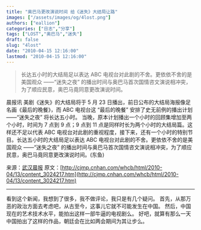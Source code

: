 ```yaml
---
title: "奥巴马更改演说时间 给《迷失》大结局让路"
images: ["/assets/images/og/4lost.png"]
authors: ["eallion"]
categories: ["日志","分享"]
tags: ["LOST","奥巴马","迷失"]
draft: false
slug: "4lost"
date: "2010-04-15 12:16:00"
lastmod: "2010-04-15 12:16:00"
---
```


> 长达五小时的大结局足以表达 ABC 电视台对此剧的不舍。更依依不舍的是美国观众 ——“迷失之夜” 的播出时间与奥巴马首次国情咨文演说相冲突，为了顺应民意，奥巴马竟同意更改演说时间。

晨报讯 美剧《迷失》的大结局将于 5 月 23 日播出，前日公布的大结局海报像足名画《最后的晚餐》，而 ABC 电视台这 “最后的晚餐” 安排了史无前例的播出计划 ——“迷失之夜” 将长达五小时。
当晚，原本计划播出一个小时的回顾集增加至两个小时，时间为 7 点到 9 点；9 点到 11 点是同样时长为两个小时的大结局篇。这样还不足以代表 ABC 电视台对此剧的重视程度，接下来，还有一个小时的特别节目。长达五小时的大结局足以表达 ABC 电视台对此剧的不舍。更依依不舍的是美国观众 ——“迷失之夜” 的播出时间与奥巴马首次国情咨文演说相冲突，为了顺应民意，奥巴马竟同意更改演说时间。(东鱼)

来源：[武汉晨报](http://cjmp.cnhan.com/whcb/html/2010-04/13/content_3024217.htm)
原文：[http://cjmp.cnhan.com/whcb/html/2010-04/13/content_3024217.htm](http://cjmp.cnhan.com/whcb/html/2010-04/13/content_3024217.htm)
<hr>
看到这个新闻，我想到了很多，我不做评论，我只是有几个疑问。
首先，从那万恶的政治方面去考虑吧，从古至今，这事儿它就不可能发生在中国。
然后，中国现在的艺术技术水平，能拍出这样一部牛逼的电视剧么。
好吧，就算有那么一天中国拍出了这样的作品，朝廷会在比如两会期间为其让步么。
